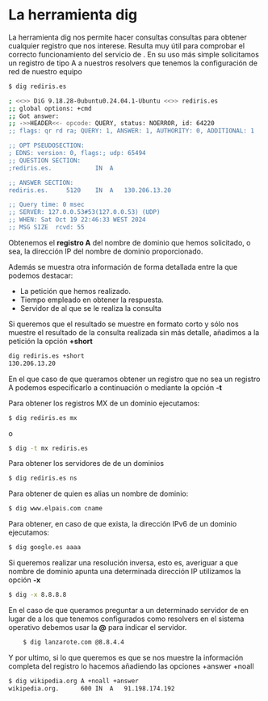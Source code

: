# La herramienta dig

La herramienta dig nos permite hacer consultas consultas para obtener cualquier registro que nos interese. Resulta muy útil para comprobar el correcto funcionamiento del servicio de . En su uso más simple solicitamos un registro de tipo A a nuestros resolvers que tenemos la configuración de red de nuestro equipo

```bash
$ dig rediris.es                      

; <<>> DiG 9.18.28-0ubuntu0.24.04.1-Ubuntu <<>> rediris.es
;; global options: +cmd
;; Got answer:
;; ->>HEADER<<- opcode: QUERY, status: NOERROR, id: 64220
;; flags: qr rd ra; QUERY: 1, ANSWER: 1, AUTHORITY: 0, ADDITIONAL: 1

;; OPT PSEUDOSECTION:
; EDNS: version: 0, flags:; udp: 65494
;; QUESTION SECTION:
;rediris.es.			IN	A

;; ANSWER SECTION:
rediris.es.		5120	IN	A	130.206.13.20

;; Query time: 0 msec
;; SERVER: 127.0.0.53#53(127.0.0.53) (UDP)
;; WHEN: Sat Oct 19 22:46:33 WEST 2024
;; MSG SIZE  rcvd: 55
```

Obtenemos el **registro A** del nombre de dominio que hemos solicitado, o sea, la dirección IP del nombre de dominio proporcionado. 

Además se muestra otra información de forma detallada entre la que podemos destacar: 

- La petición que hemos realizado.
- Tiempo empleado en obtener la respuesta.
- Servidor de al que se le realiza la consulta

Si queremos que el resultado se muestre en formato corto y sólo nos muestre el resultado de la consulta realizada sin más detalle, añadimos a la petición la opción **+short** 

```bash
dig rediris.es +short
130.206.13.20
```

En el que caso de que queramos obtener un registro que no sea un registro A podemos especificarlo a continuación o mediante la opción **-t** 

Para obtener los registros MX de un dominio ejecutamos: 

```bash
$ dig rediris.es mx
```

o 

```bash
$ dig -t mx rediris.es
```

Para obtener los servidores de de un dominios 

```bash
$ dig rediris.es ns
```

Para obtener de quien es alias un nombre de dominio: 

```bash
$ dig www.elpais.com cname
```

Para obtener, en caso de que exista, la dirección IPv6 de un dominio ejecutamos: 

```bash
$ dig google.es aaaa
```

Si queremos realizar una resolución inversa, esto es, averiguar a que nombre de dominio apunta una determinada dirección IP utilizamos la opción **-x** 

```bash
$ dig -x 8.8.8.8
```

En el caso de que queramos preguntar a un determinado servidor de en lugar de a los que tenemos configurados como resolvers en el sistema operativo debemos usar la **@** para indicar el servidor. 

```bash
	$ dig lanzarote.com @8.8.4.4
```

Y por ultimo, si lo que queremos es que se nos muestre la información completa del registro  lo hacemos añadiendo las opciones +answer +noall

```bash
$ dig wikipedia.org A +noall +answer
wikipedia.org.		600	IN	A	91.198.174.192
```
